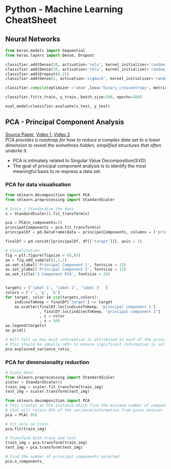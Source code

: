 # Python - Machine Learning CheatSheet

## Neural Networks
```python
from keras.models import Sequential
from keras.layers import Dense, Dropout

classifier.add(Dense(20, activation='relu', kernel_initializer='random_normal', input_dim=x_train.shape[1]))
classifier.add(Dense(30, activation='relu', kernel_initializer='random_normal'))
classifier.add(Dropout(0.2))
classifier.add(Dense(1, activation='sigmoid', kernel_initializer='random_normal'))

classifier.compile(optimizer ='adam',loss='binary_crossentropy', metrics =['accuracy'])

classifier.fit(x_train, y_train, batch_size=100, epochs=500)

eval_model=classifier.evaluate(x_test, y_test)
```


## PCA - Principal Component Analysis
[Source Paper](https://arxiv.org/pdf/1404.1100.pdf), [Video 1](https://www.youtube.com/watch?v=HMOI_lkzW08), [Video 2](https://youtu.be/kApPBm1YsqU) </br>
*PCA provides a roadmap for how to reduce a complex data set to a lower dimension to reveal the sometimes hidden, simplified structures that often underlie it.*
- PCA is intimately related to Singular Value Decomposition(SVD)
- The goal of principal component analysis is to identify the most meaningful basis to re-express a data set.
### PCA for data visualisation
```python
from sklearn.decomposition import PCA
from sklearn.preprocessing import StandardScaler

# Scale / Standardize the data
x = StandardScaler().fit_transform(x)

pca = PCA(n_components=2)
principalComponents = pca.fit_transform(x)
principalDf = pd.DataFrame(data = principalComponents, columns = ['principal component 1', 'principal component 2'])

finalDf = pd.concat([principalDf, df[['target']]], axis = 1)

# Visualisation
fig = plt.figure(figsize = (8,8))
ax = fig.add_subplot(1,1,1) 
ax.set_xlabel('Principal Component 1', fontsize = 15)
ax.set_ylabel('Principal Component 2', fontsize = 15)
ax.set_title('2 Component PCA', fontsize = 20)


targets = ['label 1', 'label 2', 'label 3'  ]
colors = ['r', 'g', 'b']
for target, color in zip(targets,colors):
    indicesToKeep = finalDf['target'] == target
    ax.scatter(finalDf.loc[indicesToKeep, 'principal component 1']
               , finalDf.loc[indicesToKeep, 'principal component 2']
               , c = color
               , s = 50)
ax.legend(targets)
ax.grid()

# Will tell us how much information is attributed to each of the principal components
# This should be ideally >85% to ensure significant information is not lost
pca.explained_variance_ratio_
```
### PCA for dimensionality reduction
```python
# Scale data
from sklearn.preprocessing import StandardScaler
scaler = StandardScaler()
train_img = scaler.fit_transform(train_img)
test_img = scaler.transform(test_img)

from sklearn.decomposition import PCA
# This creates an PCA instance which find the minimum number of components
# that will retain 95% of the variance/information from given dataset
pca = PCA(.95)

# Fit only on train
pca.fit(train_img)

# Transform both train and test
train_img = pca.transform(train_img)
test_img = pca.transform(test_img)

# Find the number of principal components selected
pca.n_components_
```















